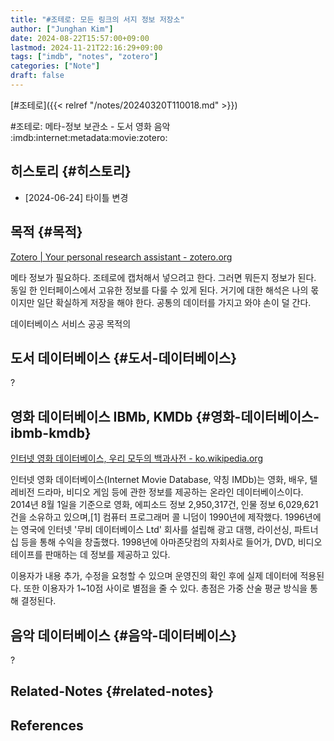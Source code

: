 ```yaml
---
title: "#조테로: 모든 링크의 서지 정보 저장소"
author: ["Junghan Kim"]
date: 2024-08-22T15:57:00+09:00
lastmod: 2024-11-21T22:16:29+09:00
tags: ["imdb", "notes", "zotero"]
categories: ["Note"]
draft: false
---
```


[#조테로]({{< relref "/notes/20240320T110018.md" >}})

\#조테로: 메타-정보 보관소 - 도서 영화 음악 :imdb:internet:metadata:movie:zotero:


## 히스토리 {#히스토리}

-   [2024-06-24] 타이틀 변경


## 목적 {#목적}

[Zotero | Your personal research assistant - zotero.org](https://www.zotero.org/groups/5570207/junghanacs/library)

메타 정보가 필요하다. 조테로에 캡처해서 넣으려고 한다. 그러면 뭐든지 정보가 된다. 동일 한 인터페이스에서 고유한 정보를 다룰 수 있게 된다. 거기에 대한 해석은 나의 몫이지만 일단 확실하게 저장을 해야 한다. 공통의 데이터를 가지고 와야 손이 덜 간다.

데이터베이스 서비스 공공 목적의


## 도서 데이터베이스 {#도서-데이터베이스}

?


## 영화 데이터베이스 IBMb, KMDb {#영화-데이터베이스-ibmb-kmdb}

[인터넷 영화 데이터베이스, 우리 모두의 백과사전 - ko.wikipedia.org](https://ko.wikipedia.org/wiki/%EC%9D%B8%ED%84%B0%EB%84%B7_%EC%98%81%ED%99%94_%EB%8D%B0%EC%9D%B4%ED%84%B0%EB%B2%A0%EC%9D%B4%EC%8A%A4)

인터넷 영화 데이터베이스(Internet Movie Database, 약칭 IMDb)는 영화, 배우, 텔레비전 드라마, 비디오 게임 등에 관한 정보를 제공하는 온라인 데이터베이스이다. 2014년 8월 1일을 기준으로 영화, 에피소드 정보 2,950,317건, 인물 정보 6,029,621건을 소유하고 있으며,[1] 컴퓨터 프로그래머 콜 니덤이 1990년에 제작했다. 1996년에는 영국에 인터넷 '무비 데이터베이스 Ltd' 회사를 설립해 광고 대행, 라이선싱, 파트너십 등을 통해 수익을 창출했다. 1998년에 아마존닷컴의 자회사로 들어가, DVD, 비디오 테이프를 판매하는 데 정보를 제공하고 있다.

이용자가 내용 추가, 수정을 요청할 수 있으며 운영진의 확인 후에 실제 데이터에 적용된다. 또한 이용자가 1~10점 사이로 별점을 줄 수 있다. 총점은 가중 산술 평균 방식을 통해 결정된다.


## 음악 데이터베이스 {#음악-데이터베이스}

?


## Related-Notes {#related-notes}

## References

<style>.csl-entry{text-indent: -1.5em; margin-left: 1.5em;}</style><div class="csl-bib-body">
</div>
